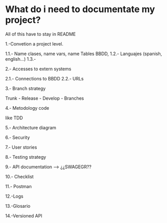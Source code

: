 # What do i need to documentate my project?

All of this have to stay in README

1.-Convetion a project level.

1.1.- Name clases, name vars, name Tables BBDD, 
1.2.- Languajes (spanish, english...)
1.3.- 

2.- Accesses to extern systems

2.1.- Connections to BBDD
2.2.- URLs 


3.- Branch strategy


Trunk - Release - Develop - Branches


4.- Metodology code 

like TDD


5.- Architecture diagram


6.- Security


7.- User stories


8.- Testing strategy


9.- API documentation --> ¿¿SWAGEGR??

10.- Checklist

11.- Postman

12.-Logs

13.-Glosario

14.-Versioned API
